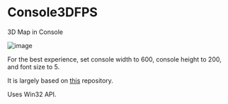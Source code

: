 # Console3DFPS
3D Map in Console

![image](https://user-images.githubusercontent.com/45293675/115713280-dfc35e00-a386-11eb-9c6b-35af40f9396a.png)

For the best experience, set console width to 600, console height to 200, and font size to 5.

It is largely based on [this](https://github.com/OneLoneCoder/CommandLineFPS) repository.

Uses Win32 API.
